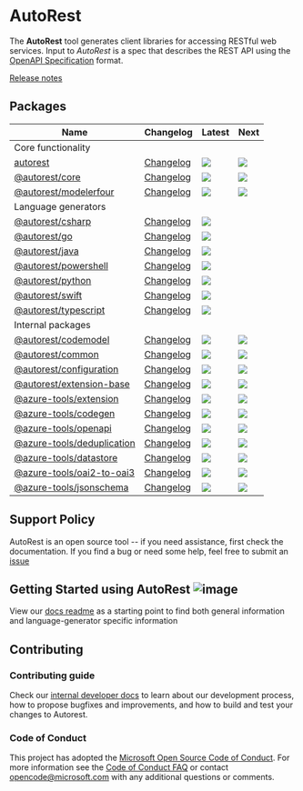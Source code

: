 # AutoRest

The **AutoRest** tool generates client libraries for accessing RESTful web services. Input to _AutoRest_ is a spec that describes the REST API using the [OpenAPI Specification](https://github.com/OAI/OpenAPI-Specification) format.

[Release notes](./docs/releases)

## Packages

| Name                                            | Changelog                       | Latest                                                       | Next                                                              |
| ----------------------------------------------- | ------------------------------- | ------------------------------------------------------------ | ----------------------------------------------------------------- |
| Core functionality                              |
| [autorest][autorest_src]                        | [Changelog][autorest_chg]       | ![](https://img.shields.io/npm/v/autorest)                   | ![](https://img.shields.io/npm/v/autorest/next)                   |
| [@autorest/core][core_src]                      | [Changelog][core_chg]           | ![](https://img.shields.io/npm/v/@autorest/core)             | ![](https://img.shields.io/npm/v/@autorest/core/next)             |
| [@autorest/modelerfour][modelerfour_src]        | [Changelog][modelerfour_chg]    | ![](https://img.shields.io/npm/v/@autorest/modelerfour)      | ![](https://img.shields.io/npm/v/@autorest/modelerfour/next)      |
| Language generators                             |
| [@autorest/csharp][csharp_src]                  | [Changelog][csharp_chg]         | ![](https://img.shields.io/npm/v/@autorest/csharp)           |                                                                   |
| [@autorest/go][go_src]                          | [Changelog][go_chg]             | ![](https://img.shields.io/npm/v/@autorest/go)               |                                                                   |
| [@autorest/java][java_src]                      | [Changelog][java_chg]           | ![](https://img.shields.io/npm/v/@autorest/java)             |                                                                   |
| [@autorest/powershell][powershell_src]          | [Changelog][powershell_chg]     | ![](https://img.shields.io/npm/v/@autorest/powershell)       |                                                                   |
| [@autorest/python][python_src]                  | [Changelog][python_chg]         | ![](https://img.shields.io/npm/v/@autorest/python)           |                                                                   |
| [@autorest/swift][swift_src]                    | [Changelog][swift_chg]          | ![](https://img.shields.io/npm/v/@autorest/swift)            |                                                                   |
| [@autorest/typescript][typescript_src]          | [Changelog][typescript_chg]     | ![](https://img.shields.io/npm/v/@autorest/typescript)       |                                                                   |
| Internal packages                               |
| [@autorest/codemodel][codemodel_src]            | [Changelog][codemodel_chg]      | ![](https://img.shields.io/npm/v/@autorest/codemodel)        | ![](https://img.shields.io/npm/v/@autorest/codemodel/next)        |
| [@autorest/common][common_src]                  | [Changelog][common_chg]         | ![](https://img.shields.io/npm/v/@autorest/common)           | ![](https://img.shields.io/npm/v/@autorest/common/next)           |
| [@autorest/configuration][configuration_src]    | [Changelog][configuration_chg]  | ![](https://img.shields.io/npm/v/@autorest/configuration)    | ![](https://img.shields.io/npm/v/@autorest/configuration/next)    |
| [@autorest/extension-base][extension_base_src]  | [Changelog][extension_base_chg] | ![](https://img.shields.io/npm/v/@autorest/extension-base)   | ![](https://img.shields.io/npm/v/@autorest/extension-base/next)   |
| [@azure-tools/extension][extension_src]         | [Changelog][extension_chg]      | ![](https://img.shields.io/npm/v/@azure-tools/extension)     | ![](https://img.shields.io/npm/v/@azure-tools/extension/next)     |
| [@azure-tools/codegen][codegen_src]             | [Changelog][codemodel_chg]      | ![](https://img.shields.io/npm/v/@azure-tools/codegen)       | ![](https://img.shields.io/npm/v/@azure-tools/codegen/next)       |
| [@azure-tools/openapi][openapi_src]             | [Changelog][openapi_chg]        | ![](https://img.shields.io/npm/v/@azure-tools/openapi)       | ![](https://img.shields.io/npm/v/@azure-tools/openapi/next)       |
| [@azure-tools/deduplication][deduplication_src] | [Changelog][deduplication_chg]  | ![](https://img.shields.io/npm/v/@azure-tools/deduplication) | ![](https://img.shields.io/npm/v/@azure-tools/deduplication/next) |
| [@azure-tools/datastore][datastore_src]         | [Changelog][datastore_chg]      | ![](https://img.shields.io/npm/v/@azure-tools/datastore)     | ![](https://img.shields.io/npm/v/@azure-tools/datastore/next)     |
| [@azure-tools/oai2-to-oai3][oai2-to-oai3_src]   | [Changelog][oai2-to-oai3_chg]   | ![](https://img.shields.io/npm/v/@azure-tools/oai2-to-oai3)  | ![](https://img.shields.io/npm/v/@azure-tools/oai2-to-oai3/next)  |
| [@azure-tools/jsonschema][jsonschema_src]       | [Changelog][jsonschema_chg]     | ![](https://img.shields.io/npm/v/@azure-tools/jsonschema)    | ![](https://img.shields.io/npm/v/@azure-tools/jsonschema/next)    |

[autorest_src]: packages/apps/autorest
[core_src]: packages/extensions/core
[modelerfour_src]: packages/extensions/modelerfour
[csharp_src]: https://github.com/Azure/autorest.csharp
[python_src]: https://github.com/Azure/autorest.python
[go_src]: https://github.com/Azure/autorest.go
[java_src]: https://github.com/Azure/autorest.java
[swift_src]: https://github.com/Azure/autorest.swift
[typescript_src]: https://github.com/Azure/autorest.typescript
[powershell_src]: https://github.com/Azure/autorest.powershell
[codemodel_src]: packages/libs/codemodel
[common_src]: packages/libs/common
[configuration_src]: packages/libs/configuration
[extension_base_src]: packages/libs/extension-base
[oai2-to-oai3_src]: packages/libs/oai2-to-oai3_src
[extension_src]: packages/libs/extension
[codegen_src]: packages/libs/codegen
[openapi_src]: packages/libs/openapi
[deduplication_src]: packages/libs/deduplication
[datastore_src]: packages/libs/datastore
[jsonschema_src]: packages/libs/oai2-to-oai3
[autorest_chg]: packages/apps/autorest/CHANGELOG.md
[core_chg]: packages/extensions/core/CHANGELOG.md
[modelerfour_chg]: packages/extensions/modelerfour/CHANGELOG.md
[csharp_chg]: https://github.com/Azure/autorest.csharp
[python_chg]: https://github.com/Azure/autorest.python/blob/autorestv3/ChangeLog.md
[go_chg]: https://github.com/Azure/autorest.go
[java_chg]: https://github.com/Azure/autorest.java/releases
[swift_chg]: https://github.com/Azure/autorest.swift
[typescript_chg]: https://github.com/Azure/autorest.typescript
[powershell_chg]: https://github.com/Azure/autorest.powershell/releases
[codemodel_chg]: packages/libs/codemodel/CHANGELOG.md
[common_chg]: packages/libs/common/CHANGELOG.md
[configuration_chg]: packages/libs/configuration/CHANGELOG.md
[extension_base_chg]: packages/libs/extension-base/CHANGELOG.md
[extension_chg]: packages/libs/extension/CHANGELOG.md
[codegen_chg]: packages/libs/codegen/CHANGELOG.md
[openapi_chg]: packages/libs/openapi/CHANGELOG.md
[deduplication_chg]: packages/libs/deduplication/CHANGELOG.md
[datastore_chg]: packages/libs/datastore/CHANGELOG.md
[oai2-to-oai3_chg]: packages/libs/oai2-to-oai3/CHANGELOG.md
[jsonschema_chg]: packages/libs/jsonschema/CHANGELOG.md

## Support Policy

AutoRest is an open source tool -- if you need assistance, first check the documentation. If you find a bug or need some help, feel free to submit an [issue](https://github.com/Azure/autorest/issues)

## Getting Started using AutoRest ![image](./docs/images/normal.png)

View our [docs readme][docs_readme] as a starting point to find both general information and language-generator specific information

## Contributing

### Contributing guide

Check our [internal developer docs](./docs/internal/readme.md) to learn about our development process, how to propose bugfixes and improvements, and how to build and test your changes to Autorest.

### Code of Conduct

This project has adopted the [Microsoft Open Source Code of Conduct](https://opensource.microsoft.com/codeofconduct/). For more information see the [Code of Conduct FAQ](https://opensource.microsoft.com/codeofconduct/faq/) or contact [opencode@microsoft.com](mailto:opencode@microsoft.com) with any additional questions or comments.

<!--LINKS-->

[docs_readme]: docs/readme.md
